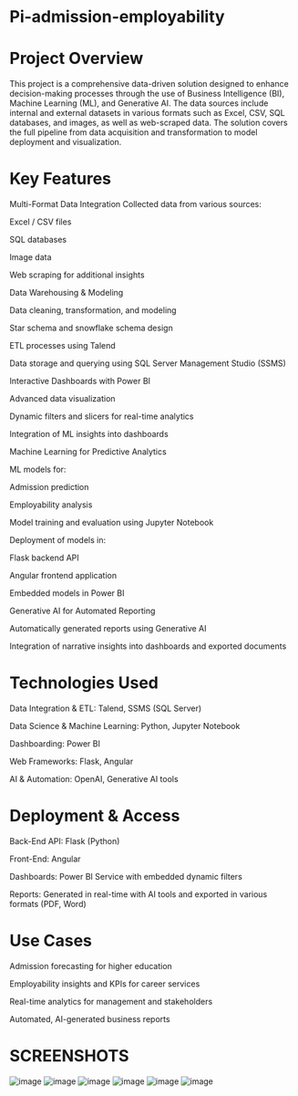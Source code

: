 # Pi-admission-employability
# Project Overview
This project is a comprehensive data-driven solution designed to enhance decision-making processes through the use of Business Intelligence (BI), Machine Learning (ML), and Generative AI. The data sources include internal and external datasets in various formats such as Excel, CSV, SQL databases, and images, as well as web-scraped data. The solution covers the full pipeline from data acquisition and transformation to model deployment and visualization.

# Key Features
Multi-Format Data Integration
Collected data from various sources:

Excel / CSV files

SQL databases

Image data

Web scraping for additional insights

Data Warehousing & Modeling

Data cleaning, transformation, and modeling

Star schema and snowflake schema design

ETL processes using Talend

Data storage and querying using SQL Server Management Studio (SSMS)

Interactive Dashboards with Power BI

Advanced data visualization

Dynamic filters and slicers for real-time analytics

Integration of ML insights into dashboards

Machine Learning for Predictive Analytics

ML models for:

Admission prediction

Employability analysis

Model training and evaluation using Jupyter Notebook

Deployment of models in:

Flask backend API

Angular frontend application

Embedded models in Power BI

Generative AI for Automated Reporting

Automatically generated reports using Generative AI

Integration of narrative insights into dashboards and exported documents

# Technologies Used
Data Integration & ETL: Talend, SSMS (SQL Server)

Data Science & Machine Learning: Python, Jupyter Notebook

Dashboarding: Power BI

Web Frameworks: Flask, Angular

AI & Automation: OpenAI, Generative AI tools

# Deployment & Access
Back-End API: Flask (Python)

Front-End: Angular

Dashboards: Power BI Service with embedded dynamic filters

Reports: Generated in real-time with AI tools and exported in various formats (PDF, Word)


# Use Cases
Admission forecasting for higher education

Employability insights and KPIs for career services

Real-time analytics for management and stakeholders

Automated, AI-generated business reports

# SCREENSHOTS
![image](https://github.com/user-attachments/assets/507dd319-fcea-46f4-9142-68f7943ccb5b)
![image](https://github.com/user-attachments/assets/d3b3b4e7-d78e-4571-9dd2-d827d2612036)
![image](https://github.com/user-attachments/assets/f2fafd78-eccb-4d8b-a4e1-b96e5536a78e)
![image](https://github.com/user-attachments/assets/b5c98ad2-110b-4836-a3c4-96dd81a90f29)
![image](https://github.com/user-attachments/assets/9166a28e-8939-478a-9748-f0f6687d4a76)
![image](https://github.com/user-attachments/assets/bcd73f61-f06b-4658-90aa-2163af87a707)


